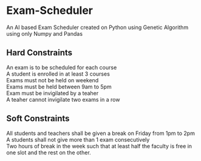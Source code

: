 # Exam-Scheduler
An AI based Exam Scheduler created on Python using Genetic Algorithm using only Numpy and Pandas

## Hard Constraints
An exam is to be scheduled for each course <br>
A student is enrolled in at least 3 courses <br>
Exams must not be held on weekend <br>
Exams must be held between 9am to 5pm <br>
Exam must be invigilated by a teaher <br>
A teaher cannot invigilate two exams in a row

## Soft Constraints
All students and teachers shall be given a break on Friday from 1pm to 2pm <br>
A students shall not give more than 1 exam consecutively <br>
Two hours of break in the week such that at least half the faculty is free in one slot and the rest on the other.

